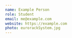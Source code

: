 ```yaml
---
name: Example Person
role: Student
email: me@example.com
website: https://example.com
photo: eurorackSystem.jpg
---
```

